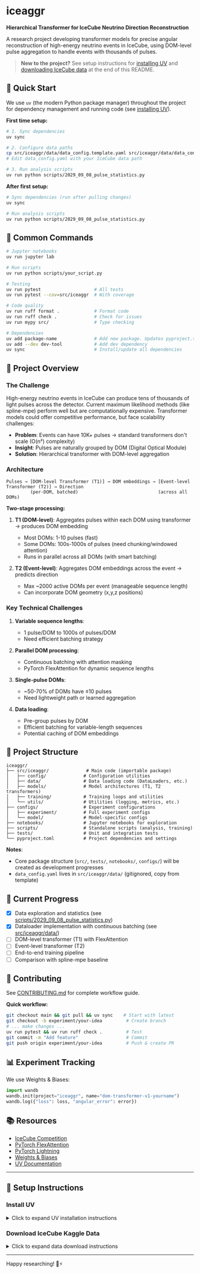 # iceaggr

**Hierarchical Transformer for IceCube Neutrino Direction Reconstruction**

A research project developing transformer models for precise angular reconstruction of high-energy neutrino events in IceCube, using DOM-level pulse aggregation to handle events with thousands of pulses.

> **New to the project?** See setup instructions for [installing UV](#install-uv) and [downloading IceCube data](#download-icecube-kaggle-data) at the end of this README.

## 🚀 Quick Start
We use `uv` (the modern Python package manager) throughout the project for dependency management and running code (see [installing UV](#install-uv)).

**First time setup:**
```bash
# 1. Sync dependencies
uv sync

# 2. Configure data paths
cp src/iceaggr/data/data_config.template.yaml src/iceaggr/data/data_config.yaml
# Edit data_config.yaml with your IceCube data path

# 3. Run analysis scripts
uv run python scripts/2029_09_08_pulse_statistics.py
```

**After first setup:**
```bash
# Sync dependencies (run after pulling changes)
uv sync

# Run analysis scripts
uv run python scripts/2029_09_08_pulse_statistics.py
```

## 🎯 Common Commands

```bash
# Jupyter notebooks
uv run jupyter lab

# Run scripts
uv run python scripts/your_script.py

# Testing
uv run pytest                    # All tests
uv run pytest --cov=src/iceaggr  # With coverage

# Code quality
uv run ruff format .             # Format code
uv run ruff check .              # Check for issues
uv run mypy src/                 # Type checking

# Dependencies
uv add package-name              # Add new package. Updates pyproject.toml
uv add --dev dev-tool            # Add dev dependency
uv sync                          # Install/update all dependencies
```

## 🎯 Project Overview

### The Challenge

High-energy neutrino events in IceCube can produce tens of thousands of light pulses across the detector. Current maximum likelihood methods (like spline-mpe) perform well but are computationally expensive. Transformer models could offer competitive performance, but face scalability challenges:

- **Problem**: Events can have 10K+ pulses → standard transformers don't scale (O(n²) complexity)
- **Insight**: Pulses are naturally grouped by DOM (Digital Optical Module)
- **Solution**: Hierarchical transformer with DOM-level aggregation

### Architecture

```
Pulses → [DOM-level Transformer (T1)] → DOM embeddings → [Event-level Transformer (T2)] → Direction
         (per-DOM, batched)                              (across all DOMs)
```

**Two-stage processing:**
1. **T1 (DOM-level)**: Aggregates pulses within each DOM using transformer → produces DOM embedding
   - Most DOMs: 1-10 pulses (fast)
   - Some DOMs: 100s-1000s of pulses (need chunking/windowed attention)
   - Runs in parallel across all DOMs (with smart batching)

2. **T2 (Event-level)**: Aggregates DOM embeddings across the event → predicts direction
   - Max ~2000 active DOMs per event (manageable sequence length)
   - Can incorporate DOM geometry (x,y,z positions)

### Key Technical Challenges

1. **Variable sequence lengths**:
   - 1 pulse/DOM to 1000s of pulses/DOM
   - Need efficient batching strategy

2. **Parallel DOM processing**:
   - Continuous batching with attention masking
   - PyTorch FlexAttention for dynamic sequence lengths

3. **Single-pulse DOMs**:
   - ~50-70% of DOMs have ≤10 pulses
   - Need lightweight path or learned aggregation

4. **Data loading**:
   - Pre-group pulses by DOM
   - Efficient batching for variable-length sequences
   - Potential caching of DOM embeddings

## 📁 Project Structure

```
iceaggr/
├── src/iceaggr/              # Main code (importable package)
│   ├── config/              # Configuration utilities
│   ├── data/                # Data loading code (DataLoaders, etc.)
│   ├── models/              # Model architectures (T1, T2 transformers)
│   ├── training/            # Training loops and utilities
│   └── utils/               # Utilities (logging, metrics, etc.)
├── configs/                 # Experiment configurations
│   ├── experiment/          # Full experiment configs
│   └── model/               # Model-specific configs
├── notebooks/               # Jupyter notebooks for exploration
├── scripts/                 # Standalone scripts (analysis, training)
├── tests/                   # Unit and integration tests
└── pyproject.toml           # Project dependencies and settings
```

**Notes**:
- Core package structure (`src/`, `tests/`, `notebooks/`, `configs/`) will be created as development progresses
- `data_config.yaml` lives in `src/iceaggr/data/` (gitignored, copy from template)

## 🧪 Current Progress

- [x] Data exploration and statistics (see [scripts/2029_09_08_pulse_statistics.py](scripts/2029_09_08_pulse_statistics.py))
- [x] Dataloader implementation with continuous batching (see [src/iceaggr/data/](src/iceaggr/data/))
- [ ] DOM-level transformer (T1) with FlexAttention
- [ ] Event-level transformer (T2)
- [ ] End-to-end training pipeline
- [ ] Comparison with spline-mpe baseline

## 🤝 Contributing

See [CONTRIBUTING.md](CONTRIBUTING.md) for complete workflow guide.

**Quick workflow:**
```bash
git checkout main && git pull && uv sync    # Start with latest
git checkout -b experiment/your-idea         # Create branch
# ... make changes ...
uv run pytest && uv run ruff check .         # Test
git commit -m "Add feature"                  # Commit
git push origin experiment/your-idea         # Push & create PR
```

## 📊 Experiment Tracking

We use Weights & Biases:

```python
import wandb
wandb.init(project="iceaggr", name="dom-transformer-v1-yourname")
wandb.log({"loss": loss, "angular_error": error})
```

## 📚 Resources

- [IceCube Competition](https://www.kaggle.com/competitions/icecube-neutrinos-in-deep-ice)
- [PyTorch FlexAttention](https://pytorch.org/blog/flexattention/)
- [PyTorch Lightning](https://lightning.ai/docs/pytorch/stable/)
- [Weights & Biases](https://docs.wandb.ai/)
- [UV Documentation](https://docs.astral.sh/uv/)

---

## 🔧 Setup Instructions

### Install UV

<details>
<summary>Click to expand UV installation instructions</summary>

```bash
# Mac/Linux
curl -LsSf https://astral.sh/uv/install.sh | sh

# Windows (PowerShell)
powershell -c "irm https://astral.sh/uv/install.ps1 | iex"

# Restart your terminal or run:
source $HOME/.local/bin/env
```

Then clone and setup:
```bash
git clone https://github.com/timinar/iceaggr.git
cd iceaggr
uv sync
```

</details>

### Download IceCube Kaggle Data

<details>
<summary>Click to expand data download instructions</summary>

Install Kaggle CLI and authenticate:
```bash
uv add kaggle

# Get API token from kaggle.com/settings → API → Create New Token
mkdir -p ~/.kaggle
# Save credentials to ~/.kaggle/kaggle.json
chmod 600 ~/.kaggle/kaggle.json
```

Download data:
```bash
kaggle competitions download -c icecube-neutrinos-in-deep-ice
unzip icecube-neutrinos-in-deep-ice.zip -d data/
```

</details>

---

Happy researching! 🔬⚡